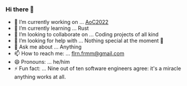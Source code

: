 ### Hi there 👋

- 🔭 I’m currently working on ... [AoC2022](https://adventofcode.com/)
- 🌱 I’m currently learning ... Rust
- 👯 I’m looking to collaborate on ... Coding projects of all kind
- 🤔 I’m looking for help with ... Nothing special at the moment 🤔
- 💬 Ask me about ... Anything
- 📫 How to reach me: ... flrn.frmm@gmail.com
- 😄 Pronouns: ... he/him
- ⚡ Fun fact: ... Nine out of ten software engineers agree: it's a miracle anything works at all.
